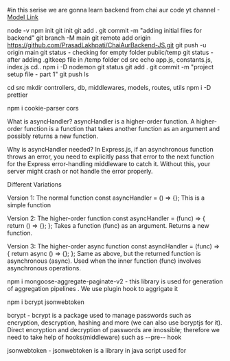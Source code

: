 #in this serise we are gonna learn backend from chai aur code yt channel 
-[Model Link](https://app.eraser.io/workspace/YtPqZ1VogxGy1jzIDkzj?origin=sharegi)

node -v
npm init
git init
git add .
git commit -m "adding initial files for backend"
git branch -M main
git remote add origin https://github.com/PrasadLakhpati/ChaiAurBackend-JS.git 
git push -u origin main
git status - checking for empty folder public/temp
git status - after adding .gitkeep file in /temp folder
cd src
echo app.js, constants.js, index.js
cd..
npm i -D nodemon
git status 
git add .
git commit -m "project setup file - part 1"
git push
ls

cd src
mkdir controllers, db, middlewares, models, routes, utils
npm i -D prettier

npm i cookie-parser cors




What is asyncHandler?
asyncHandler is a higher-order function.
A higher-order function is a function that takes another function as an argument and possibly returns a new function.

Why is asyncHandler needed?
In Express.js, if an asynchronous function throws an error, you need to explicitly pass that error to the next function for the Express error-handling middleware to catch it. Without this, your server might crash or not handle the error properly.

Different Variations 

Version 1: The normal function
const asyncHandler = () => {};
This is a simple function 

Version 2: The higher-order function
const asyncHandler = (func) => {
  return () => {};
};
Takes a function (func) as an argument.
Returns a new function.

Version 3: The higher-order async function
const asyncHandler = (func) => {
  return async () => {};
};
Same as above, but the returned function is asynchronous (async).
Used when the inner function (func) involves asynchronous operations.



npm i mongoose-aggregate-paginate-v2 - this library is used for generation of aggregation pipelines . We use plugin hook to aggrigate it


npm i bcrypt jsonwebtoken

bcrypt - bcrypt is a package used to manage passwords such as encryption, descryption, hashing and more (we can also use bcryptjs for it). Direct encryption and decryption of passwords are imossible; therefore we need to take help of hooks(middleware) such as --pre-- hook

jsonwebtoken - jsonwebtoken is a library in java script used for 